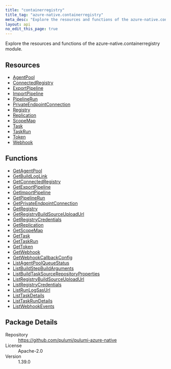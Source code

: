 ```yaml
---
title: "containerregistry"
title_tag: "azure-native.containerregistry"
meta_desc: "Explore the resources and functions of the azure-native.containerregistry module."
layout: api
no_edit_this_page: true
---
```


<!-- WARNING: this file was generated by Pulumi Docs Generator. -->
<!-- Do not edit by hand unless you're certain you know what you are doing! -->

Explore the resources and functions of the azure-native.containerregistry module.

<h2 id="resources">Resources</h2>
<ul class="api">
    <li><a href="agentpool" title="AgentPool"><span class="api-symbol api-symbol--resource"></span>AgentPool</a></li>
    <li><a href="connectedregistry" title="ConnectedRegistry"><span class="api-symbol api-symbol--resource"></span>ConnectedRegistry</a></li>
    <li><a href="exportpipeline" title="ExportPipeline"><span class="api-symbol api-symbol--resource"></span>ExportPipeline</a></li>
    <li><a href="importpipeline" title="ImportPipeline"><span class="api-symbol api-symbol--resource"></span>ImportPipeline</a></li>
    <li><a href="pipelinerun" title="PipelineRun"><span class="api-symbol api-symbol--resource"></span>PipelineRun</a></li>
    <li><a href="privateendpointconnection" title="PrivateEndpointConnection"><span class="api-symbol api-symbol--resource"></span>PrivateEndpointConnection</a></li>
    <li><a href="registry" title="Registry"><span class="api-symbol api-symbol--resource"></span>Registry</a></li>
    <li><a href="replication" title="Replication"><span class="api-symbol api-symbol--resource"></span>Replication</a></li>
    <li><a href="scopemap" title="ScopeMap"><span class="api-symbol api-symbol--resource"></span>ScopeMap</a></li>
    <li><a href="task" title="Task"><span class="api-symbol api-symbol--resource"></span>Task</a></li>
    <li><a href="taskrun" title="TaskRun"><span class="api-symbol api-symbol--resource"></span>TaskRun</a></li>
    <li><a href="token" title="Token"><span class="api-symbol api-symbol--resource"></span>Token</a></li>
    <li><a href="webhook" title="Webhook"><span class="api-symbol api-symbol--resource"></span>Webhook</a></li>
</ul>

<h2 id="functions">Functions</h2>
<ul class="api">
    <li><a href="getagentpool" title="GetAgentPool"><span class="api-symbol api-symbol--function"></span>GetAgentPool</a></li>
    <li><a href="getbuildloglink" title="GetBuildLogLink"><span class="api-symbol api-symbol--function"></span>GetBuildLogLink</a></li>
    <li><a href="getconnectedregistry" title="GetConnectedRegistry"><span class="api-symbol api-symbol--function"></span>GetConnectedRegistry</a></li>
    <li><a href="getexportpipeline" title="GetExportPipeline"><span class="api-symbol api-symbol--function"></span>GetExportPipeline</a></li>
    <li><a href="getimportpipeline" title="GetImportPipeline"><span class="api-symbol api-symbol--function"></span>GetImportPipeline</a></li>
    <li><a href="getpipelinerun" title="GetPipelineRun"><span class="api-symbol api-symbol--function"></span>GetPipelineRun</a></li>
    <li><a href="getprivateendpointconnection" title="GetPrivateEndpointConnection"><span class="api-symbol api-symbol--function"></span>GetPrivateEndpointConnection</a></li>
    <li><a href="getregistry" title="GetRegistry"><span class="api-symbol api-symbol--function"></span>GetRegistry</a></li>
    <li><a href="getregistrybuildsourceuploadurl" title="GetRegistryBuildSourceUploadUrl"><span class="api-symbol api-symbol--function"></span>GetRegistryBuildSourceUploadUrl</a></li>
    <li><a href="getregistrycredentials" title="GetRegistryCredentials"><span class="api-symbol api-symbol--function"></span>GetRegistryCredentials</a></li>
    <li><a href="getreplication" title="GetReplication"><span class="api-symbol api-symbol--function"></span>GetReplication</a></li>
    <li><a href="getscopemap" title="GetScopeMap"><span class="api-symbol api-symbol--function"></span>GetScopeMap</a></li>
    <li><a href="gettask" title="GetTask"><span class="api-symbol api-symbol--function"></span>GetTask</a></li>
    <li><a href="gettaskrun" title="GetTaskRun"><span class="api-symbol api-symbol--function"></span>GetTaskRun</a></li>
    <li><a href="gettoken" title="GetToken"><span class="api-symbol api-symbol--function"></span>GetToken</a></li>
    <li><a href="getwebhook" title="GetWebhook"><span class="api-symbol api-symbol--function"></span>GetWebhook</a></li>
    <li><a href="getwebhookcallbackconfig" title="GetWebhookCallbackConfig"><span class="api-symbol api-symbol--function"></span>GetWebhookCallbackConfig</a></li>
    <li><a href="listagentpoolqueuestatus" title="ListAgentPoolQueueStatus"><span class="api-symbol api-symbol--function"></span>ListAgentPoolQueueStatus</a></li>
    <li><a href="listbuildstepbuildarguments" title="ListBuildStepBuildArguments"><span class="api-symbol api-symbol--function"></span>ListBuildStepBuildArguments</a></li>
    <li><a href="listbuildtasksourcerepositoryproperties" title="ListBuildTaskSourceRepositoryProperties"><span class="api-symbol api-symbol--function"></span>ListBuildTaskSourceRepositoryProperties</a></li>
    <li><a href="listregistrybuildsourceuploadurl" title="ListRegistryBuildSourceUploadUrl"><span class="api-symbol api-symbol--function"></span>ListRegistryBuildSourceUploadUrl</a></li>
    <li><a href="listregistrycredentials" title="ListRegistryCredentials"><span class="api-symbol api-symbol--function"></span>ListRegistryCredentials</a></li>
    <li><a href="listrunlogsasurl" title="ListRunLogSasUrl"><span class="api-symbol api-symbol--function"></span>ListRunLogSasUrl</a></li>
    <li><a href="listtaskdetails" title="ListTaskDetails"><span class="api-symbol api-symbol--function"></span>ListTaskDetails</a></li>
    <li><a href="listtaskrundetails" title="ListTaskRunDetails"><span class="api-symbol api-symbol--function"></span>ListTaskRunDetails</a></li>
    <li><a href="listwebhookevents" title="ListWebhookEvents"><span class="api-symbol api-symbol--function"></span>ListWebhookEvents</a></li>
</ul>

<h2 id="package-details">Package Details</h2>
<dl class="package-details">
	<dt>Repository</dt>
	<dd><a href="https://github.com/pulumi/pulumi-azure-native">https://github.com/pulumi/pulumi-azure-native</a></dd>
	<dt>License</dt>
	<dd>Apache-2.0</dd>
	<dt>Version</dt>
	<dd>1.39.0</dd>
</dl>

